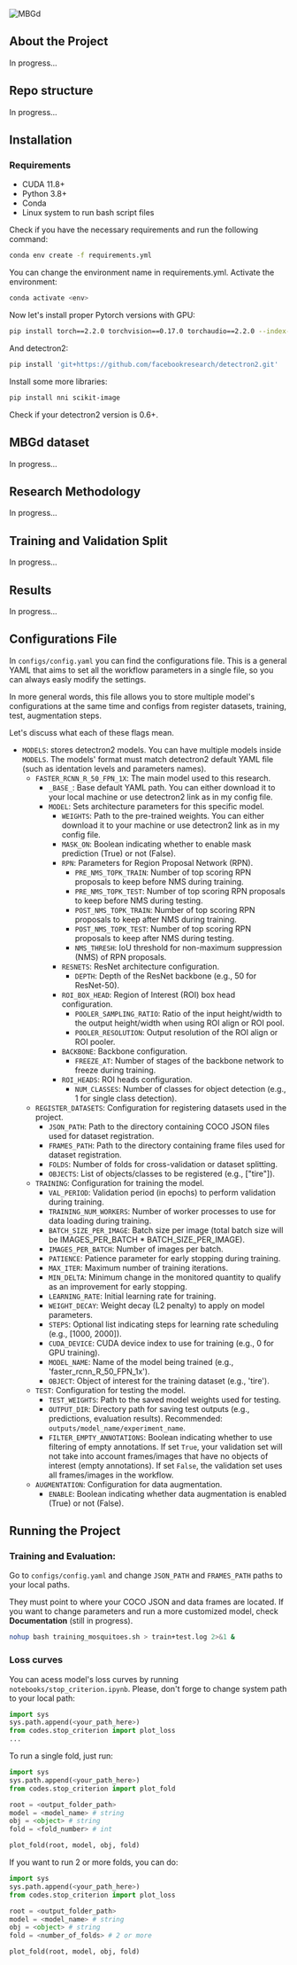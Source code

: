 ![MBGd](https://github.com/misabellerv/Mosquitoes/assets/88784791/6d962591-92ea-4e1a-a66b-a2db7916c05e)

## About the Project
In progress...

## Repo structure
In progress...

## Installation

### Requirements
- CUDA 11.8+
- Python 3.8+
- Conda
- Linux system to run bash script files

Check if you have the necessary requirements and run the following command:
```bash
conda env create -f requirements.yml
```
You can change the environment name in requirements.yml. Activate the environment:
```bash
conda activate <env>
```
Now let's install proper Pytorch versions with GPU:
```bash
pip install torch==2.2.0 torchvision==0.17.0 torchaudio==2.2.0 --index-url https://download.pytorch.org/whl/cu118
```
And detectron2:
```bash
pip install 'git+https://github.com/facebookresearch/detectron2.git'
```
Install some more libraries:
```bash
pip install nni scikit-image
```
Check if your detectron2 version is 0.6+. 

## MBGd dataset
In progress...

## Research Methodology
In progress...

## Training and Validation Split
In progress...

## Results
In progress...

## Configurations File
In `configs/config.yaml` you can find the configurations file. This is a general YAML that aims to set all the workflow parameters in a single file, so you can always easly modify the settings.

In more general words, this file allows you to store multiple model's configurations at the same time and configs from register datasets, training, test, augmentation steps.

Let's discuss what each of these flags mean.

- `MODELS`: stores detectron2 models. You can have multiple models inside `MODELS`. The models' format must match detectron2 default YAML file (such as identation levels and parameters names).
  - `FASTER_RCNN_R_50_FPN_1X`: The main model used to this research.
    - `_BASE_`: Base default YAML path. You can either download it to your local machine or use detectron2 link as in my config file.
    - `MODEL`: Sets architecture parameters for this specific model.
      - `WEIGHTS`: Path to the pre-trained weights. You can either download it to your machine or use detectron2 link as in my config file.
      - `MASK_ON`: Boolean indicating whether to enable mask prediction (True) or not (False).
      - `RPN`: Parameters for Region Proposal Network (RPN).
        - `PRE_NMS_TOPK_TRAIN`: Number of top scoring RPN proposals to keep before NMS during training.
        - `PRE_NMS_TOPK_TEST`: Number of top scoring RPN proposals to keep before NMS during testing.
        - `POST_NMS_TOPK_TRAIN`: Number of top scoring RPN proposals to keep after NMS during training.
        - `POST_NMS_TOPK_TEST`: Number of top scoring RPN proposals to keep after NMS during testing.
        - `NMS_THRESH`: IoU threshold for non-maximum suppression (NMS) of RPN proposals.
      - `RESNETS`: ResNet architecture configuration.
        - `DEPTH`: Depth of the ResNet backbone (e.g., 50 for ResNet-50).
      - `ROI_BOX_HEAD`: Region of Interest (ROI) box head configuration.
        - `POOLER_SAMPLING_RATIO`: Ratio of the input height/width to the output height/width when using ROI align or ROI pool.
        - `POOLER_RESOLUTION`: Output resolution of the ROI align or ROI pooler.
      - `BACKBONE`: Backbone configuration.
        - `FREEZE_AT`: Number of stages of the backbone network to freeze during training.
      - `ROI_HEADS`: ROI heads configuration.
        - `NUM_CLASSES`: Number of classes for object detection (e.g., 1 for single class detection).
  - `REGISTER_DATASETS`: Configuration for registering datasets used in the project.
    - `JSON_PATH`: Path to the directory containing COCO JSON files used for dataset registration.
    - `FRAMES_PATH`: Path to the directory containing frame files used for dataset registration.
    - `FOLDS`: Number of folds for cross-validation or dataset splitting.
    - `OBJECTS`: List of objects/classes to be registered (e.g., ["tire"]).
  - `TRAINING`: Configuration for training the model.
    - `VAL_PERIOD`: Validation period (in epochs) to perform validation during training.
    - `TRAINING_NUM_WORKERS`: Number of worker processes to use for data loading during training.
    - `BATCH_SIZE_PER_IMAGE`: Batch size per image (total batch size will be IMAGES_PER_BATCH * BATCH_SIZE_PER_IMAGE).
    - `IMAGES_PER_BATCH`: Number of images per batch.
    - `PATIENCE`: Patience parameter for early stopping during training.
    - `MAX_ITER`: Maximum number of training iterations.
    - `MIN_DELTA`: Minimum change in the monitored quantity to qualify as an improvement for early stopping.
    - `LEARNING_RATE`: Initial learning rate for training.
    - `WEIGHT_DECAY`: Weight decay (L2 penalty) to apply on model parameters.
    - `STEPS`: Optional list indicating steps for learning rate scheduling (e.g., [1000, 2000]).
    - `CUDA_DEVICE`: CUDA device index to use for training (e.g., 0 for GPU training).
    - `MODEL_NAME`: Name of the model being trained (e.g., 'faster_rcnn_R_50_FPN_1x').
    - `OBJECT`: Object of interest for the training dataset (e.g., 'tire').
  - `TEST`: Configuration for testing the model.
    - `TEST_WEIGHTS`: Path to the saved model weights used for testing.
    - `OUTPUT_DIR`: Directory path for saving test outputs (e.g., predictions, evaluation results). Recommended: `outputs/model_name/experiment_name`. 
    - `FILTER_EMPTY_ANNOTATIONS`: Boolean indicating whether to use filtering of empty annotations. If set `True`, your validation set will not take into account frames/images that have no objects of interest (empty annotations). If set `False`, the validation set uses all frames/images in the workflow.
  - `AUGMENTATION`: Configuration for data augmentation.
    - `ENABLE`: Boolean indicating whether data augmentation is enabled (True) or not (False).

## Running the Project

### Training and Evaluation:
Go to `configs/config.yaml` and change `JSON_PATH` and `FRAMES_PATH` paths to your local paths. 

They must point to where your COCO JSON and data frames are located.
If you want to change parameters and run a more customized model, check **Documentation** (still in progress).

```bash
nohup bash training_mosquitoes.sh > train+test.log 2>&1 &
```
### Loss curves
You can acess model's loss curves by running `notebooks/stop_criterion.ipynb`. Please, don't forge to change system path to your local path:
```python
import sys
sys.path.append(<your_path_here>)
from codes.stop_criterion import plot_loss
...
```
To run a single fold, just run:
```python
import sys
sys.path.append(<your_path_here>)
from codes.stop_criterion import plot_fold

root = <output_folder_path> 
model = <model_name> # string 
obj = <object> # string
fold = <fold_number> # int

plot_fold(root, model, obj, fold)
```
If you want to run 2 or more folds, you can do:
```python
import sys
sys.path.append(<your_path_here>)
from codes.stop_criterion import plot_loss

root = <output_folder_path> 
model = <model_name> # string 
obj = <object> # string
fold = <number_of_folds> # 2 or more

plot_fold(root, model, obj, fold)
```

